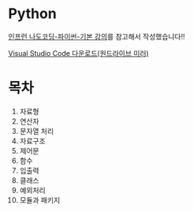 # Python
[인프런 나도코딩-파이썬-기본 강의](https://biago.ga/inf)를 참고해서 작성했습니다!!

[Visual Studio Code 다운로드(원드라이브 미러)](https://kende-my.sharepoint.com/:u:/g/personal/n10756_ioffice_ink/EQj81_j_8OBMggL0uaGTC0IBjiYX0PT3Z2-rYZeDGVNd6w?e=ZZspTb)

# 목차
01. 자료형
02. 연산자
03. 문자열 처리
04. 자료구조
05. 제어문
06. 함수
07. 입출력
08. 클래스
09. 예외처리
10. 모듈과 패키지
